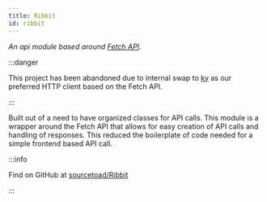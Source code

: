 ```yaml
---
title: Ribbit
id: ribbit
---
```


_An api module based around [Fetch API](https://developer.mozilla.org/en-US/docs/Web/API/Window/fetch)._

:::danger

This project has been abandoned due to internal swap to [ky](https://github.com/sindresorhus/ky) as our preferred HTTP client based on the Fetch API.

:::

Built out of a need to have organized classes for API calls. This module is a wrapper around the Fetch API that allows for easy creation of API calls and handling of responses. This reduced the boilerplate of code needed for a simple frontend based API call.

:::info

Find on GitHub at [sourcetoad/Ribbit](https://github.com/sourcetoad/Ribbit)

:::